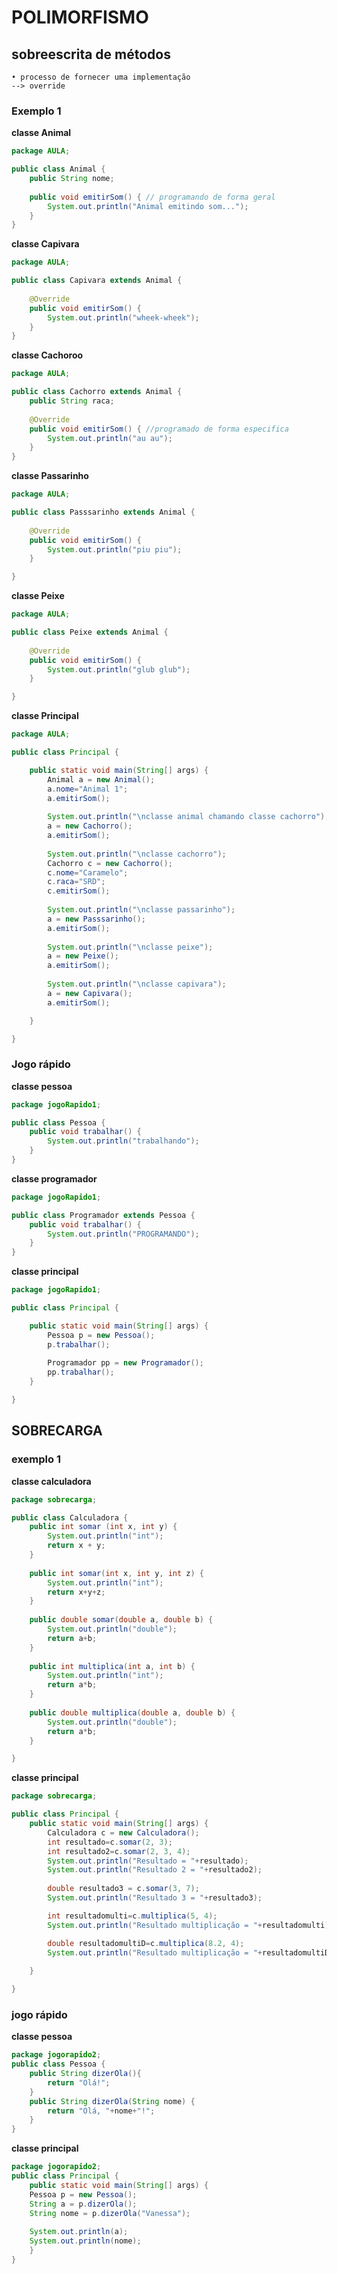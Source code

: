 # POLIMORFISMO

## sobreescrita de métodos 
    • processo de fornecer uma implementação
    --> override
    
### Exemplo 1 
**classe Animal**
```.java
package AULA;

public class Animal {
	public String nome;
	
	public void emitirSom() { // programando de forma geral
		System.out.println("Animal emitindo som...");
	}
}

```

**classe Capivara**
```.java
package AULA;

public class Capivara extends Animal {
	
	@Override
	public void emitirSom() { 
		System.out.println("wheek-wheek");
	}
}

```

**classe Cachoroo**
```.java
package AULA;

public class Cachorro extends Animal {
	public String raca;
	
	@Override
	public void emitirSom() { //programado de forma especifica
		System.out.println("au au");
	}
}

```

**classe Passarinho**
```.java
package AULA;

public class Passsarinho extends Animal {
	
	@Override
	public void emitirSom() { 
		System.out.println("piu piu");
	}

}

```
**classe Peixe**
```.java
package AULA;

public class Peixe extends Animal {
	
	@Override
	public void emitirSom() { 
		System.out.println("glub glub");
	}

}

```
**classe Principal**
```.java
package AULA;

public class Principal {

	public static void main(String[] args) {
		Animal a = new Animal();
		a.nome="Animal 1";
		a.emitirSom();
		
		System.out.println("\nclasse animal chamando classe cachorro");
		a = new Cachorro();
		a.emitirSom();
		
		System.out.println("\nclasse cachorro");
		Cachorro c = new Cachorro();
		c.nome="Caramelo";
		c.raca="SRD";
		c.emitirSom();
		
		System.out.println("\nclasse passarinho");
		a = new Passsarinho();
		a.emitirSom();
		
		System.out.println("\nclasse peixe");
		a = new Peixe();
		a.emitirSom();
		
		System.out.println("\nclasse capivara");
		a = new Capivara();
		a.emitirSom();

	}

}

```

### Jogo rápido
**classe pessoa**
```.java
package jogoRapido1;

public class Pessoa {
	public void trabalhar() {
		System.out.println("trabalhando");
	}
}

```
**classe programador**
```.java
package jogoRapido1;

public class Programador extends Pessoa {
	public void trabalhar() {
		System.out.println("PROGRAMANDO");
	}
}

```
**classe principal**
```.java
package jogoRapido1;

public class Principal {

	public static void main(String[] args) {
		Pessoa p = new Pessoa();
		p.trabalhar();
		
		Programador pp = new Programador();
		pp.trabalhar();
	}

}

```
## SOBRECARGA

### exemplo 1
**classe calculadora**
```.java
package sobrecarga;

public class Calculadora {
	public int somar (int x, int y) {
		System.out.println("int");
		return x + y;
	}
	
	public int somar(int x, int y, int z) {
		System.out.println("int");
		return x+y+z;
	}
	
	public double somar(double a, double b) {
		System.out.println("double");
		return a+b;
	}
	
	public int multiplica(int a, int b) {
		System.out.println("int");
		return a*b;
	}
	
	public double multiplica(double a, double b) {
		System.out.println("double");
		return a*b;
	}

}


```
**classe principal**
```.java
package sobrecarga;

public class Principal {
	public static void main(String[] args) {
		Calculadora c = new Calculadora();
		int resultado=c.somar(2, 3);
		int resultado2=c.somar(2, 3, 4);
		System.out.println("Resultado = "+resultado);
		System.out.println("Resultado 2 = "+resultado2);
		
		double resultado3 = c.somar(3, 7);
		System.out.println("Resultado 3 = "+resultado3);

		int resultadomulti=c.multiplica(5, 4);
		System.out.println("Resultado multiplicação = "+resultadomulti);

		double resultadomultiD=c.multiplica(8.2, 4);
		System.out.println("Resultado multiplicação = "+resultadomultiD);
				
	}

}

```
### jogo rápido
**classe pessoa**
```.java
package jogorapido2;
public class Pessoa {
	public String dizerOla(){
		return "Olá!";
	}
	public String dizerOla(String nome) {
		return "Olá, "+nome+"!";
	}
}

```
**classe principal**
```.java
package jogorapido2;
public class Principal {
	public static void main(String[] args) {
	Pessoa p = new Pessoa();
	String a = p.dizerOla();
	String nome = p.dizerOla("Vanessa");
	
	System.out.println(a);
	System.out.println(nome);
	}
}

```





